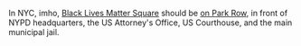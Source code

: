In NYC, imho, <a href="http://scripting.com/2020/06/05.html#a171514">Black Lives Matter Square</a> should be <a href="https://www.google.com/maps/place/1+Police+Plaza,+1+Police+Plaza+Path,+New+York,+NY+10038/@40.7122469,-74.0032543,19z/data=!4m5!3m4!1s0x89c25a23eb0bf9b5:0x2fa4861d37eaa439!8m2!3d40.7120619!4d-74.0023853">on Park Row</a>, in front of NYPD headquarters, the US Attorney's Office, US Courthouse, and the main municipal jail. 
